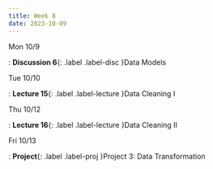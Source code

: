 ```yaml
---
title: Week 8
date: 2023-10-09
---
```


Mon 10/9

: **Discussion 6**{: .label .label-disc }Data Models

Tue 10/10

: **Lecture 15**{: .label .label-lecture }Data Cleaning I

Thu 10/12

: **Lecture 16**{: .label .label-lecture }Data Cleaning II

Fri 10/13

: **Project**{: .label .label-proj }Project 3: Data Transformation

